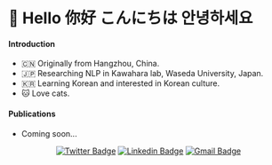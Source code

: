 # 🤗 Hello 你好 こんにちは 안녕하세요


#### Introduction
- 🇨🇳 Originally from Hangzhou, China.
- 🇯🇵 Researching NLP in Kawahara lab, Waseda University, Japan.
- 🇰🇷 Learning Korean and interested in Korean culture.
- 🐱 Love cats.

#### Publications
- Coming soon...


<div align=center>

[![Twitter Badge](https://img.shields.io/badge/twitter-1DA1F2?style=flat&logo=twitter&logoColor=white&link=https://twitter.com/810396815)](https://twitter.com/810396815)
[![Linkedin Badge](https://img.shields.io/badge/LinkedIn-blue?style=flat&logo=linkedin&logoColor=white&link=https://www.linkedin.com/in/hao-wang-6121771a7/)](https://www.linkedin.com/in/hao-wang-6121771a7/)
[![Gmail Badge](https://img.shields.io/badge/Gmail-d14836?style=flat&logo=Gmail&logoColor=white&link=mailto:conan1024hao@gmail.com)](mailto:conan1024hao@gmail.com)
<div>
